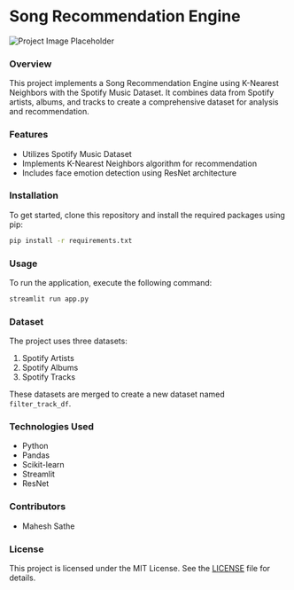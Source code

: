 # Song Recommendation Engine

![Project Image Placeholder](placeholder_image.png)

### Overview
This project implements a Song Recommendation Engine using K-Nearest Neighbors with the Spotify Music Dataset. It combines data from Spotify artists, albums, and tracks to create a comprehensive dataset for analysis and recommendation.

### Features
- Utilizes Spotify Music Dataset
- Implements K-Nearest Neighbors algorithm for recommendation
- Includes face emotion detection using ResNet architecture

### Installation
To get started, clone this repository and install the required packages using pip:

```bash
pip install -r requirements.txt
```

### Usage
To run the application, execute the following command:

```bash
streamlit run app.py
```

### Dataset
The project uses three datasets:
1. Spotify Artists
2. Spotify Albums
3. Spotify Tracks

These datasets are merged to create a new dataset named `filter_track_df`.

### Technologies Used
- Python
- Pandas
- Scikit-learn
- Streamlit
- ResNet

### Contributors
- Mahesh Sathe

### License
This project is licensed under the MIT License. See the [LICENSE](LICENSE) file for details.
```
